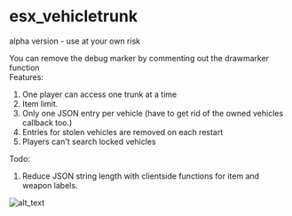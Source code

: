 # esx_vehicletrunk
alpha version - use at your own risk 

You can remove the debug marker by commenting out the drawmarker function  
Features:  
1. One player can access one trunk at a time
2. Item limit. 
3. Only one JSON entry per vehicle (have to get rid of the owned vehicles callback too.)
4. Entries for stolen vehicles are removed on each restart
5. Players can't search locked vehicles

Todo:
1. Reduce JSON string length with clientside functions for item and weapon labels.


![alt_text](https://i.imgur.com/oHkWuul.jpg)
